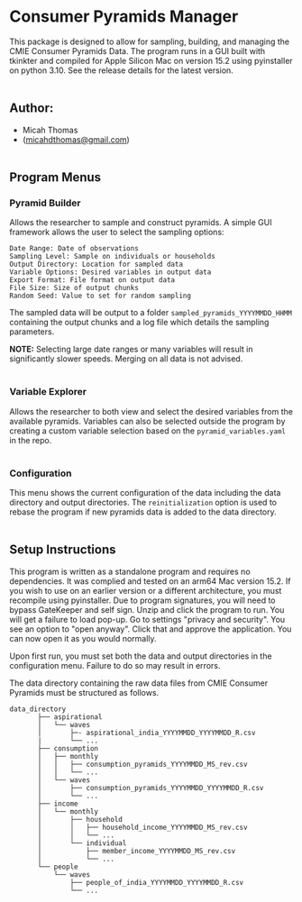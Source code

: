 # Consumer Pyramids Manager
This package is designed to allow for sampling, building, and managing the CMIE Consumer Pyramids Data. The program runs in a GUI built with tkinkter and compiled for Apple Silicon Mac on version 15.2 using pyinstaller on python 3.10. See the release details for the latest version.
<br/><br/>

## Author:
- Micah Thomas
- (micahdthomas@gmail.com)
<br/><br/>


## Program Menus
### Pyramid Builder
Allows the researcher to sample and construct pyramids. A simple GUI framework allows the user to select the sampling options:  

    Date Range: Date of observations
    Sampling Level: Sample on individuals or households
    Output Directory: Location for sampled data
    Variable Options: Desired variables in output data
    Export Format: File format on output data
    File Size: Size of output chunks
    Random Seed: Value to set for random sampling

The sampled data will be output to a folder `sampled_pyramids_YYYYMMDD_HHMM` containing the output chunks and a log file which details the sampling parameters. 

**NOTE:** Selecting large date ranges or many variables will result in significantly slower speeds. Merging on all data is not advised.
    <br/><br/>
### Variable Explorer
Allows the researcher to both view and select the desired variables from the available pyramids. Variables can also be selected outside the program by creating a custom variable selection based on the `pyramid_variables.yaml` in the repo.
<br/><br/>
### Configuration 
This menu shows the current configuration of the data including the data directory and output directories. The `reinitialization` option is used to rebase the program if new pyramids data is added to the data directory.
<br/><br/>

## Setup Instructions
This program is written as a standalone program and requires no dependencies. It was complied and tested on an arm64 Mac version 15.2. If you wish to use on an earlier version or a different architecture, you must recompile using pyinstaller. Due to program signatures, you will need to bypass GateKeeper and self sign. Unzip and click the program to run. You will get a failure to load pop-up. Go to settings "privacy and security". You see an option to "open anyway". Click that and approve the application. You can now open it as you would normally. 

Upon first run, you must set both the data and output directories in the configuration menu. Failure to do so may result in errors. 

The data directory containing the raw data files from CMIE Consumer Pyramids must be structured as follows. 

    data_directory 
           ├── aspirational
           │   └── waves
           │       ├─- aspirational_india_YYYYMMDD_YYYYMMDD_R.csv
           |       └── ...
           ├── consumption
           │   ├── monthly
           │   │   ├── consumption_pyramids_YYYYMMDD_MS_rev.csv
           │   │   └── ...
           │   └── waves
           │       ├── consumption_pyramids_YYYYMMDD_YYYYMMDD_R.csv
           │       └── ...
           ├── income
           │   └── monthly
           │       ├── household
           │       │   ├── household_income_YYYYMMDD_MS_rev.csv
           │       │   └── ...
           │       └── individual
           │           ├── member_income_YYYYMMDD_MS_rev.csv
           │           └── ...
           └── people
               └── waves
                   ├── people_of_india_YYYYMMDD_YYYYMMDD_R.csv
                   └── ...

